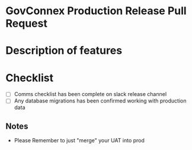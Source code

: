 # GovConnex Production Release Pull Request

# Description of features

# Checklist

- [ ] Comms checklist has been complete on slack release channel
- [ ] Any database migrations has been confirmed working with production data

## Notes

- Please Remember to just "merge" your UAT into prod
